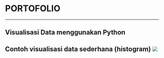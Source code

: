 # PORTOFOLIO
---
## Visualisasi Data menggunakan Python
Contoh visualisasi data sederhana (histogram)
[![](https://img.shields.io/badge/Google_ColabRun_on_Google_Colab-orange?logo=googlecolab&style=flatsquare)](https://colab.research.google.com/drive/1T6In_sY7ECkDPLu4v7VilOeIcLl2RsGi?usp=sharing)
---

